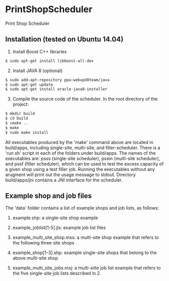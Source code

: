 # PrintShopScheduler
Print Shop Scheduler

Installation (tested on Ubuntu 14.04)
------------

1. Install Boost C++ libraries
 ``` bash
$ sudo apt-get install libboost-all-dev
 ```

2. Install JAVA 8 (optional)
 ``` bash
$ sudo add-apt-repository ppa:webupd8team/java
$ sudo apt-get update
$ sudo apt-get install oracle-java8-installer
 ```

3. Compile the source code of the scheduler. In the root directory of the project:
 ``` bash
$ mkdir build
$ cd build
$ cmake ..
$ make
$ sudo make install
 ```
All executables produced by the 'make' command above are located in build/apps, including single-site, multi-site, and filler-scheduler. There is a 'run.sh' script in each of the folders under build/apps. The names of the executables are: psss (single-site scheduler), pssm (multi-site scheduler), and pssf (filler scheduler), which can be used to test the excess capacity of a given shop using a test filler job. Running the executables without any arugment will print out the usage message to stdout. Directory build/apps/jni contains a JNI interface for the scheduler.

Example shop and job files
---------------------

The 'data' folder contains a list of example shops and job lists, as follows:

1. example.shp: a single-site shop example

2. example_joblist[1-5].jls: example job list files

3. example_multi_site_shop.mss: a multi-site shop example that refers to the following three site shops

4. example_shop[1-3].shp: example single-site shops that belong to the above multi-site shop

5. example_multi_site_jobs.msj: a multi-siite job list example that refers to the five single-site job lists described in 2.
 
